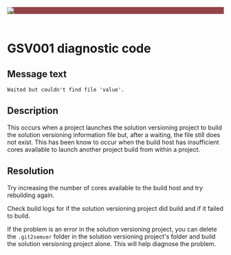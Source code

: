 ﻿---
uid: GSV001
---

<div style="background-color:#944248;padding:0px;margin-bottom:0.5em">
  <img src="https://noetictools.github.io/Git2SemVer.MSBuild/Images/Git2SemVer_banner_840x70.png"/>
</div>
<br/>

# GSV001 diagnostic code

## Message text

``Waited but couldn't find file 'value'.``

## Description

This occurs when a project launches the solution versioning project to build the solution versioning information
file but, after a waiting, the file still does not exist.
This has been know to occur when the build host has insufficient cores available to launch another project build
from within a project.

## Resolution

Try increasing the number of cores available to the build host and try rebuilding again.

Check build logs for if the solution versioning project did build and if it failed to build.

If the problem is an error in the solution versioning project, you can delete the `.git2semver` folder in the solution
versioning project's folder and build the solution versioning project alone.
This will help diagnose the problem.
